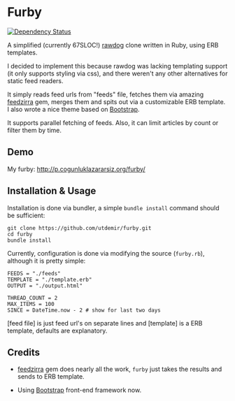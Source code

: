 Furby
=====

[![Dependency Status](https://gemnasium.com/utdemir/furby.png)](https://gemnasium.com/utdemir/furby)

A simplified (currently 67SLOC!) [rawdog][] clone written in Ruby, using ERB templates.

I decided to implement this because rawdog was lacking templating support (it only supports styling via css), and there weren't any other alternatives for static feed readers. 

It simply reads feed urls from "feeds" file, fetches them via amazing [feedzirra][] gem, merges them and spits out via a customizable ERB template. I also wrote a nice theme based on [Bootstrap][]. 
  
It supports parallel fetching of feeds. Also, it can limit articles by count or filter them by time.   

Demo
----
My furby: http://p.cogunluklazararsiz.org/furby/
  
Installation & Usage
--------------------

Installation is done via bundler, a simple `bundle install` command should be sufficient:

    git clone https://github.com/utdemir/furby.git
    cd furby
    bundle install
  
Currently, configuration is done via modifying the source (`furby.rb`), although it is pretty simple:
    
    FEEDS = "./feeds"
    TEMPLATE = "./template.erb"
    OUTPUT = "./output.html"
    
    THREAD_COUNT = 2
    MAX_ITEMS = 100
    SINCE = DateTime.now - 2 # show for last two days
    
[feed file] is just feed url's on separate lines and [template] is a ERB template, defaults are explanatory.  

Credits
-------

* [feedzirra] gem does nearly all the work, `furby` just takes the results and sends to ERB template.
    
* Using [Bootstrap][] front-end framework now.
  
    
[rawdog]: http://offog.org/code/rawdog/
[feedzirra]: https://github.com/pauldix/feedzirra
[bootstrap]: http://getbootstrap.com/
